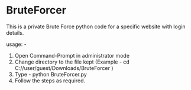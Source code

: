 # BruteForcer
This is a private Brute Force python code for a specific website with login details.

usage: - 

1. Open Command-Prompt in administrator mode
2. Change directory to the file kept (Example - cd C://user/guest/Downloads/BruteForcer )
3. Type - python BruteForcer.py
4. Follow the steps as required.
